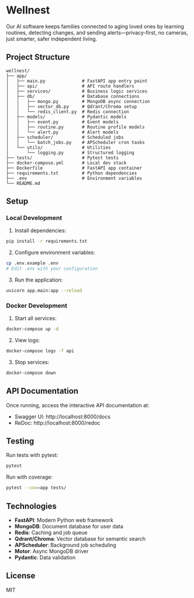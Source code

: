 # Wellnest

Our AI software keeps families connected to aging loved ones by learning routines, detecting changes, and sending alerts—privacy-first, no cameras, just smarter, safer independent living.

## Project Structure

```
wellnest/
├── app/
│   ├── main.py              # FastAPI app entry point
│   ├── api/                 # API route handlers
│   ├── services/            # Business logic services
│   ├── db/                  # Database connections
│   │   ├── mongo.py         # MongoDB async connection
│   │   ├── vector_db.py     # Qdrant/Chroma setup
│   │   └── redis_client.py  # Redis connection
│   ├── models/              # Pydantic models
│   │   ├── event.py         # Event models
│   │   ├── routine.py       # Routine profile models
│   │   └── alert.py         # Alert models
│   ├── scheduler/           # Scheduled jobs
│   │   └── batch_jobs.py    # APScheduler cron tasks
│   └── utils/               # Utilities
│       └── logging.py       # Structured logging
├── tests/                   # Pytest tests
├── docker-compose.yml       # Local dev stack
├── Dockerfile               # FastAPI app container
├── requirements.txt         # Python dependencies
├── .env                     # Environment variables
└── README.md
```

## Setup

### Local Development

1. Install dependencies:
```bash
pip install -r requirements.txt
```

2. Configure environment variables:
```bash
cp .env.example .env
# Edit .env with your configuration
```

3. Run the application:
```bash
uvicorn app.main:app --reload
```

### Docker Development

1. Start all services:
```bash
docker-compose up -d
```

2. View logs:
```bash
docker-compose logs -f api
```

3. Stop services:
```bash
docker-compose down
```

## API Documentation

Once running, access the interactive API documentation at:
- Swagger UI: http://localhost:8000/docs
- ReDoc: http://localhost:8000/redoc

## Testing

Run tests with pytest:
```bash
pytest
```

Run with coverage:
```bash
pytest --cov=app tests/
```

## Technologies

- **FastAPI**: Modern Python web framework
- **MongoDB**: Document database for user data
- **Redis**: Caching and job queue
- **Qdrant/Chroma**: Vector database for semantic search
- **APScheduler**: Background job scheduling
- **Motor**: Async MongoDB driver
- **Pydantic**: Data validation

## License

MIT
